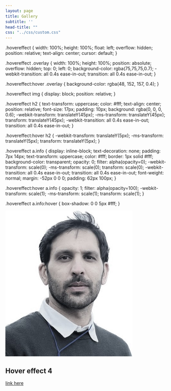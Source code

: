 ```yaml
---
layout: page
title: Gallery
subtitle: ''
head-title: ""
css: "../css/custom.css"
---
```


.hovereffect {
  width: 100%;
  height: 100%;
  float: left;
  overflow: hidden;
  position: relative;
  text-align: center;
  cursor: default;
}

.hovereffect .overlay {
  width: 100%;
  height: 100%;
  position: absolute;
  overflow: hidden;
  top: 0;
  left: 0;
  background-color: rgba(75,75,75,0.7);
  -webkit-transition: all 0.4s ease-in-out;
  transition: all 0.4s ease-in-out;
}

.hovereffect:hover .overlay {
  background-color: rgba(48, 152, 157, 0.4);
}

.hovereffect img {
  display: block;
  position: relative;
}

.hovereffect h2 {
  text-transform: uppercase;
  color: #fff;
  text-align: center;
  position: relative;
  font-size: 17px;
  padding: 10px;
  background: rgba(0, 0, 0, 0.6);
  -webkit-transform: translateY(45px);
  -ms-transform: translateY(45px);
  transform: translateY(45px);
  -webkit-transition: all 0.4s ease-in-out;
  transition: all 0.4s ease-in-out;
}

.hovereffect:hover h2 {
  -webkit-transform: translateY(5px);
  -ms-transform: translateY(5px);
  transform: translateY(5px);
}

.hovereffect a.info {
  display: inline-block;
  text-decoration: none;
  padding: 7px 14px;
  text-transform: uppercase;
  color: #fff;
  border: 1px solid #fff;
  background-color: transparent;
  opacity: 0;
  filter: alpha(opacity=0);
  -webkit-transform: scale(0);
  -ms-transform: scale(0);
  transform: scale(0);
  -webkit-transition: all 0.4s ease-in-out;
  transition: all 0.4s ease-in-out;
  font-weight: normal;
  margin: -52px 0 0 0;
  padding: 62px 100px;
}

.hovereffect:hover a.info {
  opacity: 1;
  filter: alpha(opacity=100);
  -webkit-transform: scale(1);
  -ms-transform: scale(1);
  transform: scale(1);
}

.hovereffect a.info:hover {
  box-shadow: 0 0 5px #fff;
}


<div class="col-lg-3 col-md-4 col-sm-6 col-xs-12">
    <div class="hovereffect">
        <img class="img-responsive" src="/img/arif-new2.jpg">
        <div class="overlay">
           <h2>Hover effect 4</h2>
           <a class="info" href="#">link here</a>
        </div>
    </div>
</div>
